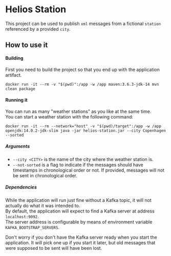 # Helios Station

This project can be used to publish `xml` messages from a fictional `station` referenced by a provided `city`.

## How to use it

#### Building

First you need to build the project so that you end up with the application artifact.

`docker run -it --rm -v "$(pwd)":/app -w /app maven:3.6.3-jdk-14 mvn clean package`

#### Running it

You can run as many "weather stations" as you like at the same time.  
You can start a weather station with the following command:

`docker run -it --rm --network="host" -v "$(pwd)/target":/app -w /app openjdk:14.0.2-jdk-slim java -jar helios-station.jar --city Copenhagen --sorted`

##### Arguments

* `--city <CITY>` is the name of the city where the weather station is.
* `--not-sorted` is a flag to indicate if the messages should have timestamps in chronological order or not.
If provided, messages will not be sent in chronological order.


##### Dependencies

While the application will run just fine without a Kafka topic, it will not actually do what it was intended to.  
By default, the application will expect to find a Kafka server at address `localhost:9092`.  
The server address is configurable by means of environment variable `KAFKA_BOOTSTRAP_SERVERS`. 

Don't worry if you don't have the Kafka server ready when you start the application.
It will pick one up if you start it later, but old messages that were supposed to be sent will have been lost.
